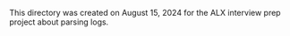 This directory was created on August 15, 2024 for the ALX interview prep project 
about parsing logs.